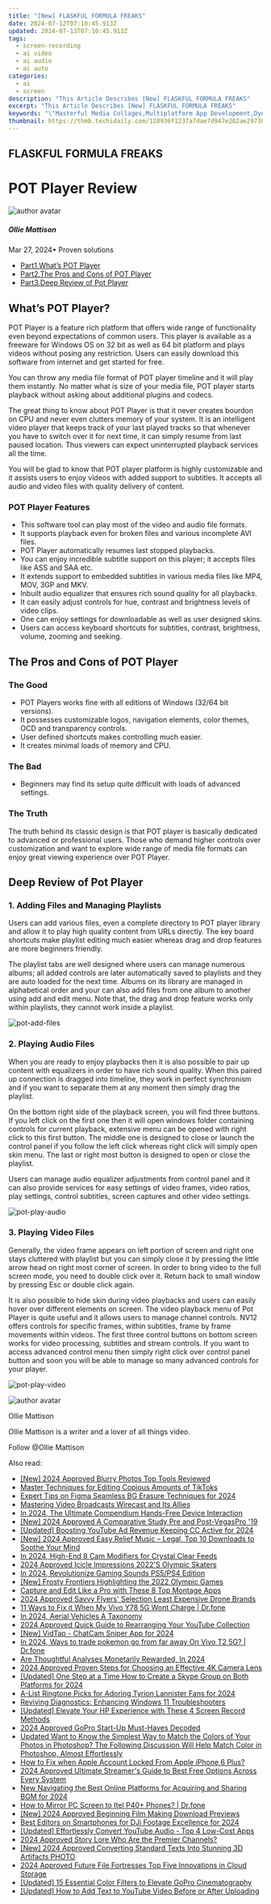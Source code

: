 ```yaml
---
title: "[New] FLASKFUL FORMULA FREAKS"
date: 2024-07-12T07:10:45.913Z
updated: 2024-07-13T07:10:45.913Z
tags: 
  - screen-recording
  - ai video
  - ai audio
  - ai auto
categories: 
  - ai
  - screen
description: "This Article Describes [New] FLASKFUL FORMULA FREAKS"
excerpt: "This Article Describes [New] FLASKFUL FORMULA FREAKS"
keywords: "\"Masterful Media Collages,Multiplatform App Development,Dynamic Media Crafting,Platform-Agnostic Tools,Creative Media Apps,Collage Making Software,Dynamic Composition Tech\""
thumbnail: https://thmb.techidaily.com/128936f1237a7dae7d947e202ae29738fcba18f1e1925b63e660146e08554eaf.jpg
---
```


## FLASKFUL FORMULA FREAKS

# POT Player Review
![author avatar](https://images.wondershare.com/filmora/article-images/ollie-mattison.jpg)

##### Ollie Mattison

 Mar 27, 2024• Proven solutions

* [Part1.What’s POT Player](#part1)
* [Part2.The Pros and Cons of POT Player](#part2)
* [Part3.Deep Review of Pot Player](#part3)

## What’s POT Player?

 POT Player is a feature rich platform that offers wide range of functionality even beyond expectations of common users. This player is available as a freeware for Windows OS on 32 bit as well as 64 bit platform and plays videos without posing any restriction. Users can easily download this software from internet and get started for free.

 You can throw any media file format of POT player timeline and it will play them instantly. No matter what is size of your media file, POT player starts playback without asking about additional plugins and codecs.

 The great thing to know about POT Player is that it never creates bourdon on CPU and never even clutters memory of your system. It is an intelligent video player that keeps track of your last played tracks so that whenever you have to switch over it for next time, it can simply resume from last paused location. Thus viewers can expect uninterrupted playback services all the time.

 You will be glad to know that POT player platform is highly customizable and it assists users to enjoy videos with added support to subtitles. It accepts all audio and video files with quality delivery of content.

### POT Player Features

* This software tool can play most of the video and audio file formats.
* It supports playback even for broken files and various incomplete AVI files.
* POT Player automatically resumes last stopped playbacks.
* You can enjoy incredible subtitle support on this player; it accepts files like ASS and SAA etc.
* It extends support to embedded subtitles in various media files like MP4, MOV, 3GP and MKV.
* Inbuilt audio equalizer that ensures rich sound quality for all playbacks.
* It can easily adjust controls for hue, contrast and brightness levels of video clips.
* One can enjoy settings for downloadable as well as user designed skins.
* Users can access keyboard shortcuts for subtitles, contrast, brightness, volume, zooming and seeking.

## The Pros and Cons of POT Player

### The Good

* POT Players works fine with all editions of Windows (32/64 bit versions).
* It possesses customizable logos, navigation elements, color themes, OCD and transparency controls.
* User defined shortcuts makes controlling much easier.
* It creates minimal loads of memory and CPU.

### The Bad

* Beginners may find its setup quite difficult with loads of advanced settings.

### The Truth

 The truth behind its classic design is that POT player is basically dedicated to advanced or professional users. Those who demand higher controls over customization and want to explore wide range of media file formats can enjoy great viewing experience over POT Player.

## Deep Review of Pot Player

### 1\. Adding Files and Managing Playlists

 Users can add various files, even a complete directory to POT player library and allow it to play high quality content from URLs directly. The key board shortcuts make playlist editing much easier whereas drag and drop features are more beginners friendly.

 The playlist tabs are well designed where users can manage numerous albums; all added controls are later automatically saved to playlists and they are auto loaded for the next time. Albums on its library are managed in alphabetical order and your can also add files from one album to another using add and edit menu. Note that, the drag and drop feature works only within playlists, they cannot work inside a playlist.

![pot-add-files](https://images.wondershare.com/filmora/article-images/pot-add-files.jpg)

### 2\. Playing Audio Files

 When you are ready to enjoy playbacks then it is also possible to pair up content with equalizers in order to have rich sound quality. When this paired up connection is dragged into timeline, they work in perfect synchronism and if you want to separate them at any moment then simply drag the playlist.

 On the bottom right side of the playback screen, you will find three buttons. If you left click on the first one then it will open windows folder containing controls for current playback, extensive menu can be opened with right click to this first button. The middle one is designed to close or launch the control panel if you follow the left click whereas right click will simply open skin menu. The last or right most button is designed to open or close the playlist.

 Users can manage audio equalizer adjustments from control panel and it can also provide services for easy settings of video frames, video ratios, play settings, control subtitles, screen captures and other video settings.

![pot-play-audio](https://images.wondershare.com/filmora/article-images/pot-play-audio.jpg)

### 3\. Playing Video Files

 Generally, the video frame appears on left portion of screen and right one stays cluttered with playlist but you can simply close it by pressing the little arrow head on right most corner of screen. In order to bring video to the full screen mode, you need to double click over it. Return back to small window by pressing Esc or double click again.

 It is also possible to hide skin during video playbacks and users can easily hover over different elements on screen. The video playback menu of Pot Player is quite useful and it allows users to manage channel controls. NV12 offers controls for specific frames, within subtitles, frame by frame movements within videos. The first three control buttons on bottom screen works for video processing, subtitles and stream controls. If you want to access advanced control menu then simply right click over control panel button and soon you will be able to manage so many advanced controls for your player.

![pot-play-video](https://images.wondershare.com/filmora/article-images/pot-play-video.jpg)

![author avatar](https://images.wondershare.com/filmora/article-images/ollie-mattison.jpg)

Ollie Mattison

Ollie Mattison is a writer and a lover of all things video.

Follow @Ollie Mattison


<ins class="adsbygoogle"
     style="display:block"
     data-ad-format="autorelaxed"
     data-ad-client="ca-pub-7571918770474297"
     data-ad-slot="1223367746"></ins>



<ins class="adsbygoogle"
     style="display:block"
     data-ad-client="ca-pub-7571918770474297"
     data-ad-slot="8358498916"
     data-ad-format="auto"
     data-full-width-responsive="true"></ins>




<span class="atpl-alsoreadstyle">Also read:</span>
<div><ul>
<li><a href="https://fox-links.techidaily.com/new-2024-approved-blurry-photos-top-tools-reviewed/"><u>[New] 2024 Approved  Blurry Photos  Top Tools Reviewed</u></a></li>
<li><a href="https://fox-links.techidaily.com/master-techniques-for-editing-copious-amounts-of-tiktoks/"><u>Master Techniques for Editing Copious Amounts of TikToks</u></a></li>
<li><a href="https://fox-links.techidaily.com/expert-tips-on-figma-seamless-bg-erasure-techniques-for-2024/"><u>Expert Tips on Figma  Seamless BG Erasure Techniques for 2024</u></a></li>
<li><a href="https://fox-links.techidaily.com/mastering-video-broadcasts-wirecast-and-its-allies/"><u>Mastering Video Broadcasts  Wirecast and Its Allies</u></a></li>
<li><a href="https://fox-links.techidaily.com/in-2024-the-ultimate-compendium-hands-free-device-interaction/"><u>In 2024, The Ultimate Compendium  Hands-Free Device Interaction</u></a></li>
<li><a href="https://fox-links.techidaily.com/new-2024-approved-a-comparative-study-pre-and-post-vegaspro-19/"><u>[New] 2024 Approved  A Comparative Study  Pre and Post-VegasPro '19</u></a></li>
<li><a href="https://facebook-video-footage.techidaily.com/updated-boosting-youtube-ad-revenue-keeping-cc-active-for-2024/"><u>[Updated] Boosting YouTube Ad Revenue  Keeping CC Active for 2024</u></a></li>
<li><a href="https://fox-links.techidaily.com/new-2024-approved-easy-relief-music-legal-top-10-downloads-to-soothe-your-mind/"><u>[New] 2024 Approved  Easy Relief Music – Legal, Top 10 Downloads to Soothe Your Mind</u></a></li>
<li><a href="https://fox-links.techidaily.com/in-2024-high-end-8-cam-modifiers-for-crystal-clear-feeds/"><u>In 2024, High-End 8 Cam Modifiers for Crystal Clear Feeds</u></a></li>
<li><a href="https://fox-links.techidaily.com/2024-approved-icicle-impressions-2022s-olympic-skaters/"><u>2024 Approved  Icicle Impressions  2022'S Olympic Skaters</u></a></li>
<li><a href="https://fox-links.techidaily.com/in-2024-revolutionize-gaming-sounds-ps5ps4-edition/"><u>In 2024, Revolutionize Gaming Sounds  PS5/PS4 Edition</u></a></li>
<li><a href="https://some-knowledge.techidaily.com/new-frosty-frontiers-highlighting-the-2022-olympic-games/"><u>[New] Frosty Frontiers  Highlighting the 2022 Olympic Games</u></a></li>
<li><a href="https://fox-links.techidaily.com/capture-and-edit-like-a-pro-with-these-8-top-montage-apps/"><u>Capture and Edit Like a Pro with These 8 Top Montage Apps</u></a></li>
<li><a href="https://fox-links.techidaily.com/2024-approved-savvy-flyers-selection-least-expensive-drone-brands/"><u>2024 Approved  Savvy Flyers' Selection  Least Expensive Drone Brands</u></a></li>
<li><a href="https://howto.techidaily.com/11-ways-to-fix-it-when-my-vivo-y78-5g-wont-charge-drfone-by-drfone-fix-android-problems-fix-android-problems/"><u>11 Ways to Fix it When My Vivo Y78 5G Wont Charge | Dr.fone</u></a></li>
<li><a href="https://fox-friendly.techidaily.com/in-2024-aerial-vehicles-a-taxonomy/"><u>In 2024, Aerial Vehicles  A Taxonomy</u></a></li>
<li><a href="https://youtube-lab.techidaily.com/approved-quick-guide-to-rearranging-your-youtube-collection/"><u>2024 Approved  Quick Guide to Rearranging Your YouTube Collection</u></a></li>
<li><a href="https://facebook-video-files.techidaily.com/new-vidtap-chatcam-sniper-app-for-2024/"><u>[New] VidTap - ChatCam Sniper App for 2024</u></a></li>
<li><a href="https://change-location.techidaily.com/in-2024-ways-to-trade-pokemon-go-from-far-away-on-vivo-t2-5g-drfone-by-drfone-virtual-android/"><u>In 2024, Ways to trade pokemon go from far away On Vivo T2 5G? | Dr.fone</u></a></li>
<li><a href="https://fox-links.techidaily.com/are-thoughtful-analyses-monetarily-rewarded-in-2024/"><u>Are Thoughtful Analyses Monetarily Rewarded, In 2024</u></a></li>
<li><a href="https://fox-links.techidaily.com/2024-approved-proven-steps-for-choosing-an-effective-4k-camera-lens/"><u>2024 Approved  Proven Steps for Choosing an Effective 4K Camera Lens</u></a></li>
<li><a href="https://digital-screen-recording.techidaily.com/updated-one-step-at-a-time-how-to-create-a-skype-group-on-both-platforms-for-2024/"><u>[Updated] One Step at a Time  How to Create a Skype Group on Both Platforms for 2024</u></a></li>
<li><a href="https://fox-links.techidaily.com/a-list-ringtone-picks-for-adoring-tyrion-lannister-fans-for-2024/"><u>A-List Ringtone Picks for Adoring Tyrion Lannister Fans for 2024</u></a></li>
<li><a href="https://windows11.techidaily.com/reviving-diagnostics-enhancing-windows-11-troubleshooters/"><u>Reviving Diagnostics: Enhancing Windows 11 Troubleshooters</u></a></li>
<li><a href="https://desktop-recording.techidaily.com/updated-elevate-your-hp-experience-with-these-4-screen-record-methods/"><u>[Updated] Elevate Your HP Experience with These 4 Screen Record Methods</u></a></li>
<li><a href="https://fox-links.techidaily.com/2024-approved-gopro-start-up-must-haves-decoded/"><u>2024 Approved  GoPro Start-Up Must-Haves Decoded</u></a></li>
<li><a href="https://ai-editing-video.techidaily.com/updated-want-to-know-the-simplest-way-to-match-the-colors-of-your-photos-in-photoshop-the-following-discussion-will-help-match-color-in-photoshop-almost-eff/"><u>Updated Want to Know the Simplest Way to Match the Colors of Your Photos in Photoshop? The Following Discussion Will Help Match Color in Photoshop, Almost Effortlessly</u></a></li>
<li><a href="https://apple-account.techidaily.com/how-to-fix-when-apple-account-locked-from-apple-iphone-6-plus-by-drfone-ios/"><u>How to Fix when Apple Account Locked From Apple iPhone 6 Plus?</u></a></li>
<li><a href="https://some-guidance.techidaily.com/2024-approved-ultimate-streamers-guide-to-best-free-options-across-every-system/"><u>2024 Approved  Ultimate Streamer's Guide to Best Free Options Across Every System</u></a></li>
<li><a href="https://voice-adjusting.techidaily.com/new-navigating-the-best-online-platforms-for-acquiring-and-sharing-bgm-for-2024/"><u>New Navigating the Best Online Platforms for Acquiring and Sharing BGM for 2024</u></a></li>
<li><a href="https://screen-mirror.techidaily.com/how-to-mirror-pc-screen-to-itel-p40plus-phones-drfone-by-drfone-android/"><u>How to Mirror PC Screen to Itel P40+ Phones? | Dr.fone</u></a></li>
<li><a href="https://fox-links.techidaily.com/new-2024-approved-beginning-film-making-download-previews/"><u>[New] 2024 Approved  Beginning Film Making  Download Previews</u></a></li>
<li><a href="https://fox-links.techidaily.com/best-editors-on-smartphones-for-dji-footage-excellence-for-2024/"><u>Best Editors on Smartphones for DJi Footage Excellence for 2024</u></a></li>
<li><a href="https://youtube-videos.techidaily.com/updated-effortlessly-convert-youtube-audio-top-4-low-cost-apps/"><u>[Updated] Effortlessly Convert YouTube Audio - Top 4 Low-Cost Apps</u></a></li>
<li><a href="https://fox-links.techidaily.com/2024-approved-story-lore-who-are-the-premier-channels/"><u>2024 Approved  Story Lore  Who Are the Premier Channels?</u></a></li>
<li><a href="https://fox-links.techidaily.com/new-2024-approved-converting-standard-texts-into-stunning-3d-artifacts-photo/"><u>[New] 2024 Approved  Converting Standard Texts Into Stunning 3D Artifacts PHOTO</u></a></li>
<li><a href="https://fox-links.techidaily.com/2024-approved-future-file-fortresses-top-five-innovations-in-cloud-storage/"><u>2024 Approved  Future File Fortresses  Top Five Innovations in Cloud Storage</u></a></li>
<li><a href="https://extra-resources.techidaily.com/updated-15-essential-color-filters-to-elevate-gopro-cinematography/"><u>[Updated] 15 Essential Color Filters to Elevate GoPro Cinematography</u></a></li>
<li><a href="https://facebook-video-share.techidaily.com/updated-how-to-add-text-to-youtube-video-before-or-after-uploading/"><u>[Updated] How to Add Text to YouTube Video Before or After Uploading</u></a></li>
</ul></div>
